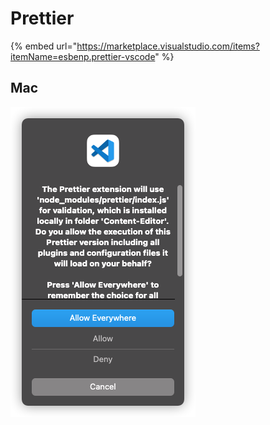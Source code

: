 # Prettier

{% embed url="https://marketplace.visualstudio.com/items?itemName=esbenp.prettier-vscode" %}



## Mac

![Select only &quot;Allow Anywhere&quot;](../../.gitbook/assets/image%20%2819%29.png)

